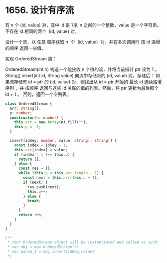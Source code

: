 # 1656. 设计有序流

有 n 个 (id, value) 对，其中 id 是 1 到 n 之间的一个整数，value 是一个字符串。不存在 id 相同的两个  (id, value) 对。

设计一个流，以 任意 顺序获取 n  个  (id, value)  对，并在多次调用时 按 id 递增的顺序 返回一些值。

实现 OrderedStream 类：

OrderedStream(int n) 构造一个能接收 n 个值的流，并将当前指针 ptr 设为 1 。
String[] insert(int id, String value) 向流中存储新的 (id, value) 对。存储后：
如果流存储有 id = ptr 的 (id, value) 对，则找出从 id = ptr 开始的 最长 id 连续递增序列 ，并 按顺序 返回与这些 id 关联的值的列表。然后，将 ptr 更新为最后那个   id + 1 。
否则，返回一个空列表。

```ts
class OrderedStream {
  arr: string[];
  p: number;
  constructor(n: number) {
    this.arr = new Array(n).fill("");
    this.p = -1;
  }

  insert(idKey: number, value: string): string[] {
    const index = idKey - 1;
    this.arr[index] = value;
    if (index - 1 !== this.p) {
      return [];
    } else {
      const res = [];
      while (this.p < this.arr.length - 1) {
        const next = this.arr[this.p + 1];
        if (next) {
          res.push(next);
          this.p++;
        } else {
          break;
        }
      }
      return res;
    }
  }
}

/**
 * Your OrderedStream object will be instantiated and called as such:
 * var obj = new OrderedStream(n)
 * var param_1 = obj.insert(idKey,value)
 */
```

